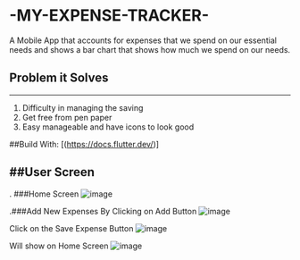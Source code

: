 # -MY-EXPENSE-TRACKER-
A Mobile App that accounts for expenses that we spend on our essential needs and shows a bar chart that shows how much we spend on our needs.

## Problem it Solves
---
1. Difficulty in managing the saving
2. Get free from pen paper
3. Easy manageable and have icons to look good 

##Build With:
[(https://docs.flutter.dev/)]

##User Screen
---
. ###Home Screen
![image](https://github.com/Abhilasha-222/-MY-EXPENSE-TRACKER-/assets/94596235/0330fc3f-45ee-4165-827f-013b396d95bb)

.###Add New Expenses
By Clicking on Add Button
![image](https://github.com/Abhilasha-222/-MY-EXPENSE-TRACKER-/assets/94596235/6c0b0024-33ea-4349-929e-4b0f23886bb2)

Click on the Save Expense Button
![image](https://github.com/Abhilasha-222/-MY-EXPENSE-TRACKER-/assets/94596235/c58f1121-38f1-42cc-a570-a96391e97954)

Will show on Home Screen
![image](https://github.com/Abhilasha-222/-MY-EXPENSE-TRACKER-/assets/94596235/3e9be8bd-4b31-4b47-a108-7281586e04a3)





